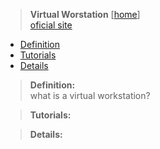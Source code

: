 > **Virtual Worstation**  [[home](../../../home.html)] <br/>
[oficial site](http://www.vmware.com/products/workstation)
 

- [Definition](#definition)
- [Tutorials](#tutorials)
- [Details](#details)



<a name="definition"></a>
> **Definition:** <br/>
what is a virtual workstation?
    

<a name="tutorials"></a>
> **Tutorials:** <br/>

  
<a name="details"></a>
> **Details:** 
